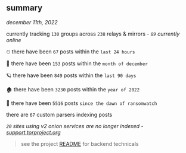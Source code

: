 
## summary
_december 11th, 2022_

currently tracking `130` groups across `238` relays & mirrors - _`89` currently online_

⏲ there have been `67` posts within the `last 24 hours`

🦈 there have been `153` posts within the `month of december`

🪐 there have been `849` posts within the `last 90 days`

🏚 there have been `3230` posts within the `year of 2022`

🦕 there have been `5516` posts `since the dawn of ransomwatch`

there are `67` custom parsers indexing posts

_`20` sites using v2 onion services are no longer indexed - [support.torproject.org](https://support.torproject.org/onionservices/v2-deprecation/)_

> see the project [README](https://github.com/joshhighet/ransomwatch#ransomwatch--) for backend technicals
